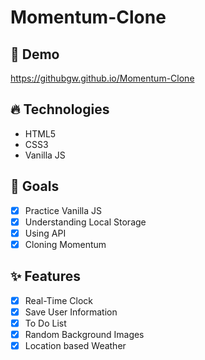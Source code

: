 # Momentum-Clone

## 🔗 Demo
https://githubgw.github.io/Momentum-Clone

## 🔥 Technologies
* HTML5 <br>
* CSS3 <br>
* Vanilla JS

## 🌈 Goals
- [x] Practice Vanilla JS <br>
- [x] Understanding Local Storage <br>
- [x] Using API <br>
- [x] Cloning Momentum

## ✨ Features
- [x] Real-Time Clock <br>
- [x] Save User Information <br>
- [x] To Do List <br>
- [x] Random Background Images <br>
- [x] Location based Weather
